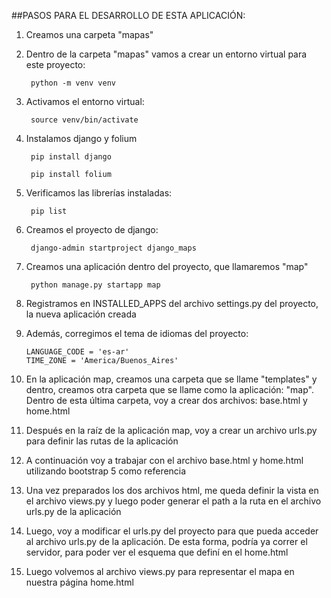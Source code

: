 ##PASOS PARA EL DESARROLLO DE ESTA APLICACIÓN:

1. Creamos una carpeta "mapas"
2. Dentro de la carpeta "mapas" vamos a crear un entorno virtual para este proyecto:

        python -m venv venv

3. Activamos el entorno virtual:

        source venv/bin/activate

4. Instalamos django y folium

        pip install django

        pip install folium

5. Verificamos las librerías instaladas:

        pip list

6. Creamos el proyecto de django:

        django-admin startproject django_maps

7. Creamos una aplicación dentro del proyecto, que llamaremos "map"

        python manage.py startapp map

8. Registramos en INSTALLED_APPS del archivo settings.py del proyecto, la nueva aplicación creada
9.  Además, corregimos el tema de idiomas del proyecto:

        LANGUAGE_CODE = 'es-ar'
        TIME_ZONE = 'America/Buenos_Aires'

10. En la aplicación map, creamos una carpeta que se llame "templates" y dentro, creamos otra carpeta que se llame como la aplicación: "map". Dentro de esta última carpeta, voy a crear dos archivos: base.html y home.html
11. Después en la raíz de la aplicación map, voy a crear un archivo urls.py para definir las rutas de la aplicación
12. A continuación voy a trabajar con el archivo base.html y home.html utilizando bootstrap 5 como referencia
13. Una vez preparados los dos archivos html, me queda definir la vista en el archivo views.py y luego poder generar el path a la ruta en el archivo urls.py de la aplicación
14. Luego, voy a modificar el urls.py del proyecto para que pueda acceder al archivo urls.py de la aplicación. De esta forma, podría ya correr el servidor, para poder ver el esquema que definí en el home.html
15. Luego volvemos al archivo views.py para representar el mapa en nuestra página home.html